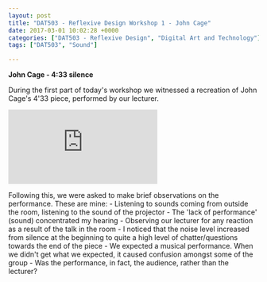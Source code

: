 ```yaml
---
layout: post
title: "DAT503 - Reflexive Design Workshop 1 - John Cage"
date: 2017-03-01 10:02:28 +0000
categories: ["DAT503 - Reflexive Design", "Digital Art and Technology"]
tags: ["DAT503", "Sound"]

---
```

**John Cage - 4:33 silence**

During the first part of today's workshop we witnessed a recreation of John Cage's 4'33 piece, performed by our lecturer.

<div class="embed-container"><iframe src="https://www.youtube.com/embed/JTEFKFiXSx4" frameborder="0" allow="accelerometer; autoplay; clipboard-write; encrypted-media; gyroscope; picture-in-picture" allowfullscreen></iframe></div>

Following this, we were asked to make brief observations on the performance. These are mine:
 	- Listening to sounds coming from outside the room, listening to the sound of the projector
 	- The 'lack of performance' (sound) concentrated my hearing
 	- Observing our lecturer for any reaction as a result of the talk in the room
 	- I noticed that the noise level increased from silence at the beginning to quite a high level of chatter/questions towards the end of the piece
 	- We expected a musical performance. When we didn't get what we expected, it caused confusion amongst some of the group
 	- Was the performance, in fact, the audience, rather than the lecturer?

